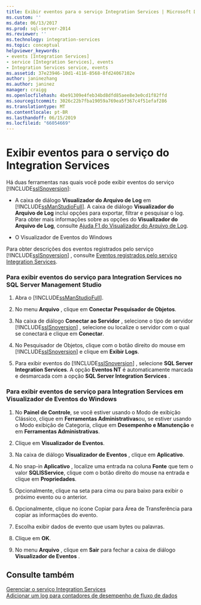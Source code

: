 ```yaml
---
title: Exibir eventos para o serviço Integration Services | Microsoft Docs
ms.custom: ''
ms.date: 06/13/2017
ms.prod: sql-server-2014
ms.reviewer: ''
ms.technology: integration-services
ms.topic: conceptual
helpviewer_keywords:
- events [Integration Services]
- service [Integration Services], events
- Integration Services service, events
ms.assetid: 37e23946-10d1-4116-8568-8fd24067102e
author: janinezhang
ms.author: janinez
manager: craigg
ms.openlocfilehash: 4be91309e4feb34bd8dfd85aee8e3e0cd1f82ffd
ms.sourcegitcommit: 3026c22b7fba19059a769ea5f367c4f51efaf286
ms.translationtype: MT
ms.contentlocale: pt-BR
ms.lasthandoff: 06/15/2019
ms.locfileid: "66054669"
---
```

# <a name="view-events-for-the-integration-services-service"></a>Exibir eventos para o serviço do Integration Services
  Há duas ferramentas nas quais você pode exibir eventos do serviço [!INCLUDE[ssISnoversion](../includes/ssisnoversion-md.md)]:  
  
-   A caixa de diálogo **Visualizador do Arquivo de Log** em [!INCLUDE[ssManStudioFull](../includes/ssmanstudiofull-md.md)]. A caixa de diálogo **Visualizador do Arquivo de Log** inclui opções para exportar, filtrar e pesquisar o log. Para obter mais informações sobre as opções do **Visualizador do Arquivo de Log**, consulte [Ajuda F1 do Visualizador do Arquivo de Log](../relational-databases/logs/log-file-viewer-f1-help.md).  
  
-   O Visualizador de Eventos do Windows  
  
 Para obter descrições dos eventos registrados pelo serviço [!INCLUDE[ssISnoversion](../includes/ssisnoversion-md.md)] , consulte [Eventos registrados pelo serviço Integration Services](service/events-logged-by-the-integration-services-service.md).  
  
### <a name="to-view-service-events-for-integration-services-in-sql-server-management-studio"></a>Para exibir eventos do serviço para Integration Services no SQL Server Management Studio  
  
1.  Abra o [!INCLUDE[ssManStudioFull](../includes/ssmanstudiofull-md.md)].  
  
2.  No menu **Arquivo** , clique em **Conectar Pesquisador de Objetos**.  
  
3.  Na caixa de diálogo **Conectar ao Servidor** , selecione o tipo de servidor [!INCLUDE[ssISnoversion](../includes/ssisnoversion-md.md)] , selecione ou localize o servidor com o qual se conectará e clique em **Conectar**.  
  
4.  No Pesquisador de Objetos, clique com o botão direito do mouse em [!INCLUDE[ssISnoversion](../includes/ssisnoversion-md.md)] e clique em **Exibir Logs**.  
  
5.  Para exibir eventos do [!INCLUDE[ssISnoversion](../includes/ssisnoversion-md.md)] , selecione **SQL Server Integration Services**. A opção **Eventos NT** é automaticamente marcada e desmarcada com a opção **SQL Server Integration Services** .  
  
### <a name="to-view-service-events-for-integration-services-in-windows-event-viewer"></a>Para exibir eventos de serviço para Integration Services em Visualizador de Eventos do Windows  
  
1.  No **Painel de Controle**, se você estiver usando o Modo de exibição Clássico, clique em **Ferramentas Administrativas**ou, se estiver usando o Modo exibição de Categoria, clique em **Desempenho e Manutenção** e em **Ferramentas Administrativas**.  
  
2.  Clique em **Visualizador de Eventos**.  
  
3.  Na caixa de diálogo **Visualizador de Eventos** , clique em **Aplicativo**.  
  
4.  No snap-in **Aplicativo** , localize uma entrada na coluna **Fonte** que tem o valor **SQLISService**, clique com o botão direito do mouse na entrada e clique em **Propriedades**.  
  
5.  Opcionalmente, clique na seta para cima ou para baixo para exibir o próximo evento ou o anterior.  
  
6.  Opcionalmente, clique no ícone Copiar para Área de Transferência para copiar as informações do evento.  
  
7.  Escolha exibir dados de evento que usam bytes ou palavras.  
  
8.  Clique em **OK**.  
  
9. No menu **Arquivo** , clique em **Sair** para fechar a caixa de diálogo **Visualizador de Eventos** .  
  
## <a name="see-also"></a>Consulte também  
 [Gerenciar o serviço Integration Services](../../2014/integration-services/manage-the-integration-services-service.md)   
 [Adicionar um log para contadores de desempenho de fluxo de dados](performance/performance-counters.md)  
  
  
